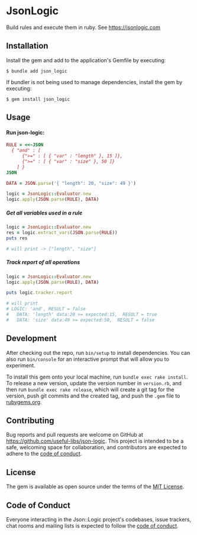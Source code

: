 # JsonLogic

Build rules and execute them in ruby. See https://jsonlogic.com


## Installation

Install the gem and add to the application's Gemfile by executing:

    $ bundle add json_logic

If bundler is not being used to manage dependencies, install the gem by executing:

    $ gem install json_logic

## Usage
#### Run json-logic:

```ruby
RULE = <<~JSON
  { "and" : [
      {">=" : [ { "var" : "length" }, 15 ]},
      {">=" : [ { "var" : "size" }, 50 ]}
    ] }
JSON

DATA = JSON.parse('{ "length": 20, "size": 49 }')

logic = JsonLogic::Evaluator.new
logic.apply(JSON.parse(RULE), DATA)
```
##### Get all variables used in a rule

```ruby
logic = JsonLogic::Evaluator.new
res = logic.extract_vars(JSON.parse(RULE))
puts res

# will print -> ["length", "size"]
```

##### Track report of all operations
```ruby
logic = JsonLogic::Evaluator.new
logic.apply(JSON.parse(RULE), DATA)

puts logic.tracker.report

# will print
# LOGIC: 'and', RESULT = false
#   DATA: 'length' data:20 >= expected:15,  RESULT = true
#   DATA: 'size' data:49 >= expected:50,  RESULT = false
```


## Development

After checking out the repo, run `bin/setup` to install dependencies. You can also run `bin/console` for an interactive prompt that will allow you to experiment.

To install this gem onto your local machine, run `bundle exec rake install`. To release a new version, update the version number in `version.rb`, and then run `bundle exec rake release`, which will create a git tag for the version, push git commits and the created tag, and push the `.gem` file to [rubygems.org](https://rubygems.org).

## Contributing

Bug reports and pull requests are welcome on GitHub at https://github.com/useful-libs/json-logic. This project is intended to be a safe, welcoming space for collaboration, and contributors are expected to adhere to the [code of conduct](https://github.com/useful-libs/json-logic/blob/main/CODE_OF_CONDUCT.md).

## License

The gem is available as open source under the terms of the [MIT License](https://opensource.org/licenses/MIT).

## Code of Conduct

Everyone interacting in the Json::Logic project's codebases, issue trackers, chat rooms and mailing lists is expected to follow the [code of conduct](https://github.com/useful-libs/json-logic/blob/master/CODE_OF_CONDUCT.md).
